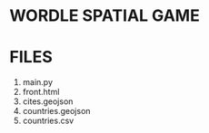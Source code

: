 # WORDLE SPATIAL GAME

# FILES

1. main.py
2. front.html
3. cites.geojson
4. countries.geojson
5. countries.csv
